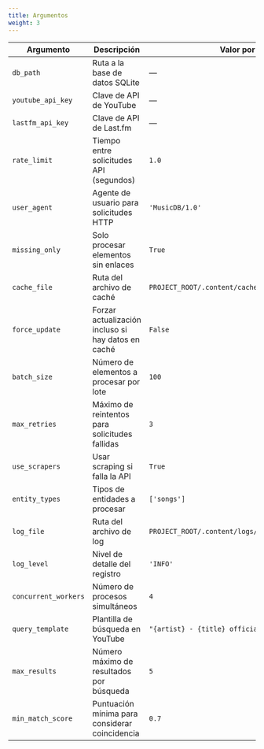 ```yaml
---
title: Argumentos
weight: 3
---
```


| Argumento            | Descripción                                        | Valor por Defecto                                      |
| -------------------- | -------------------------------------------------- | ------------------------------------------------------ |
| `db_path`            | Ruta a la base de datos SQLite                     | —                                                      |
| `youtube_api_key`    | Clave de API de YouTube                            | —                                                      |
| `lastfm_api_key`     | Clave de API de Last.fm                            | —                                                      |
| `rate_limit`         | Tiempo entre solicitudes API (segundos)            | `1.0`                                                  |
| `user_agent`         | Agente de usuario para solicitudes HTTP            | `'MusicDB/1.0'`                                        |
| `missing_only`       | Solo procesar elementos sin enlaces                | `True`                                                 |
| `cache_file`         | Ruta del archivo de caché                          | `PROJECT_ROOT/.content/cache/youtube_links_cache.json` |
| `force_update`       | Forzar actualización incluso si hay datos en caché | `False`                                                |
| `batch_size`         | Número de elementos a procesar por lote            | `100`                                                  |
| `max_retries`        | Máximo de reintentos para solicitudes fallidas     | `3`                                                    |
| `use_scrapers`       | Usar scraping si falla la API                      | `True`                                                 |
| `entity_types`       | Tipos de entidades a procesar                      | `['songs']`                                            |
| `log_file`           | Ruta del archivo de log                            | `PROJECT_ROOT/.content/logs/youtube_links.log`         |
| `log_level`          | Nivel de detalle del registro                      | `'INFO'`                                               |
| `concurrent_workers` | Número de procesos simultáneos                     | `4`                                                    |
| `query_template`     | Plantilla de búsqueda en YouTube                   | `"{artist} - {title} official"`                        |
| `max_results`        | Número máximo de resultados por búsqueda           | `5`                                                    |
| `min_match_score`    | Puntuación mínima para considerar coincidencia     | `0.7`                                                  |